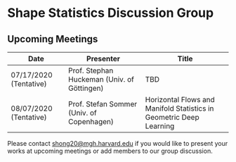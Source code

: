 # Shape Statistics Discussion Group

Upcoming Meetings
-----------------

| Date                   | Presenter                                   | Title                                                               |
|------------------------|---------------------------------------------|---------------------------------------------------------------------|
| 07/17/2020 (Tentative) | Prof. Stephan Huckeman (Univ. of Göttingen) | TBD                                                                 |
| 08/07/2020 (Tentative) | Prof. Stefan Sommer (Univ. of Copenhagen)   | Horizontal Flows and Manifold Statistics in Geometric Deep Learning |



Please contact shong20@mgh.harvard.edu if you would like to present your works at upcoming meetings or add members to our group discussion. 

